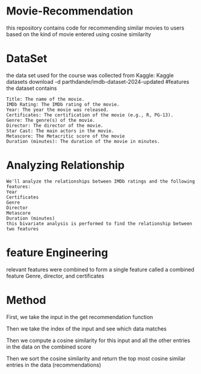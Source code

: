 # Movie-Recommendation
this repository contains code for recommending similar movies to users based on the kind of movie entered using cosine similarity
# DataSet
the data set used for the course was collected from Kaggle: Kaggle datasets download -d parthdande/imdb-dataset-2024-updated
#features
the dataset contains 

    Title: The name of the movie.
    IMDb Rating: The IMDb rating of the movie.
    Year: The year the movie was released.
    Certificates: The certification of the movie (e.g., R, PG-13).
    Genre: The genre(s) of the movie.
    Director: The director of the movie.
    Star Cast: The main actors in the movie.
    Metascore: The Metacritic score of the movie
    Duration (minutes): The duration of the movie in minutes.
 # Analyzing Relationship
    We'll analyze the relationships between IMDb ratings and the following features:
    Year
    Certificates
    Genre
    Director
    Metascore
    Duration (minutes)
    this bivariate analysis is performed to find the relationship between two features

# feature Engineering
relevant features were combined to form a single feature called a combined feature
Genre, director, and certificates 

# Method

First, we take the input in the get recommendation function

Then we take the index of the input and see which data matches

Then we compute a cosine similarity for this input and all the other entries in the data on the combined score

Then we sort the cosine similarity and return the top most cosine similar entries in the data (recommendations)

      
